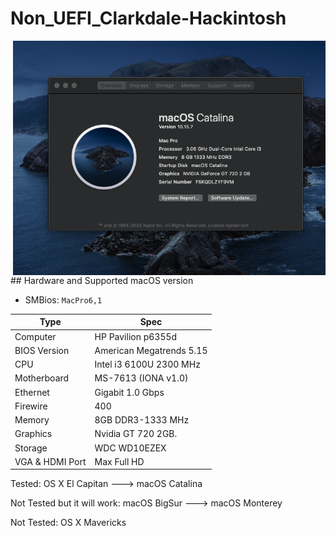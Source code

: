 # Non_UEFI_Clarkdale-Hackintosh
 <img align="right" src="./img/specscatalina.png" alt="specscatalina" width="500">
## Hardware and Supported macOS version

* SMBios: `MacPro6,1`

| Type            | Spec                                |
|-----------------|-------------------------------------|
| Computer        | HP Pavilion p6355d                  |
| BIOS Version    | American Megatrends 5.15            |
| CPU             | Intel i3 6100U 2300 MHz             |
| Motherboard     | MS-7613 (IONA v1.0)                 |
| Ethernet        | Gigabit 1.0 Gbps       	        |
| Firewire        | 400                 	        |
| Memory          | 8GB DDR3-1333 MHz                   |
| Graphics        | Nvidia GT 720 2GB.                  |
| Storage         | WDC WD10EZEX                        |
| VGA & HDMI Port | Max Full HD                         |


Tested: 
OS X El Capitan ---> macOS Catalina

Not Tested but it will work:
macOS BigSur ---> macOS Monterey

Not Tested:
OS X Mavericks